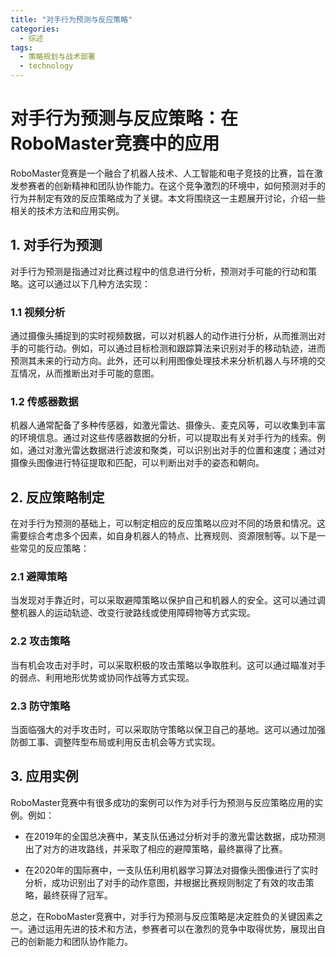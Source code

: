 ```yaml
---  
title: "对手行为预测与反应策略"  
categories:  
  - 综述  
tags: 
  - 策略规划与战术部署 
  - technology  
---  
```


# 对手行为预测与反应策略：在RoboMaster竞赛中的应用

RoboMaster竞赛是一个融合了机器人技术、人工智能和电子竞技的比赛，旨在激发参赛者的创新精神和团队协作能力。在这个竞争激烈的环境中，如何预测对手的行为并制定有效的反应策略成为了关键。本文将围绕这一主题展开讨论，介绍一些相关的技术方法和应用实例。

## 1. 对手行为预测

对手行为预测是指通过对比赛过程中的信息进行分析，预测对手可能的行动和策略。这可以通过以下几种方法实现：

### 1.1 视频分析

通过摄像头捕捉到的实时视频数据，可以对机器人的动作进行分析，从而推测出对手的可能行动。例如，可以通过目标检测和跟踪算法来识别对手的移动轨迹，进而预测其未来的行动方向。此外，还可以利用图像处理技术来分析机器人与环境的交互情况，从而推断出对手可能的意图。

### 1.2 传感器数据

机器人通常配备了多种传感器，如激光雷达、摄像头、麦克风等，可以收集到丰富的环境信息。通过对这些传感器数据的分析，可以提取出有关对手行为的线索。例如，通过对激光雷达数据进行滤波和聚类，可以识别出对手的位置和速度；通过对摄像头图像进行特征提取和匹配，可以判断出对手的姿态和朝向。

## 2. 反应策略制定

在对手行为预测的基础上，可以制定相应的反应策略以应对不同的场景和情况。这需要综合考虑多个因素，如自身机器人的特点、比赛规则、资源限制等。以下是一些常见的反应策略：

### 2.1 避障策略

当发现对手靠近时，可以采取避障策略以保护自己和机器人的安全。这可以通过调整机器人的运动轨迹、改变行驶路线或使用障碍物等方式实现。

### 2.2 攻击策略

当有机会攻击对手时，可以采取积极的攻击策略以争取胜利。这可以通过瞄准对手的弱点、利用地形优势或协同作战等方式实现。

### 2.3 防守策略

当面临强大的对手攻击时，可以采取防守策略以保卫自己的基地。这可以通过加强防御工事、调整阵型布局或利用反击机会等方式实现。

## 3. 应用实例

RoboMaster竞赛中有很多成功的案例可以作为对手行为预测与反应策略应用的实例。例如：

- 在2019年的全国总决赛中，某支队伍通过分析对手的激光雷达数据，成功预测出了对方的进攻路线，并采取了相应的避障策略，最终赢得了比赛。

- 在2020年的国际赛中，一支队伍利用机器学习算法对摄像头图像进行了实时分析，成功识别出了对手的动作意图，并根据比赛规则制定了有效的攻击策略，最终获得了冠军。

总之，在RoboMaster竞赛中，对手行为预测与反应策略是决定胜负的关键因素之一。通过运用先进的技术和方法，参赛者可以在激烈的竞争中取得优势，展现出自己的创新能力和团队协作能力。 
